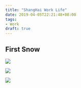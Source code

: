 ```yaml
---
title: "ShangHai Work Life"
date: 2019-04-05T22:21:48+08:00
tags:
- Work
draft: true
---
```




## First Snow

![](https://ws4.sinaimg.cn/large/006tNc79gy1g1s4gt20ppj30sg0lc7fk.jpg)

![](https://ws1.sinaimg.cn/large/006tNc79gy1g1s4gyr4yoj30sg0lck15.jpg)

![](https://ws3.sinaimg.cn/large/006tNc79gy1g1s4h2psscj30lc0sg7b9.jpg)

